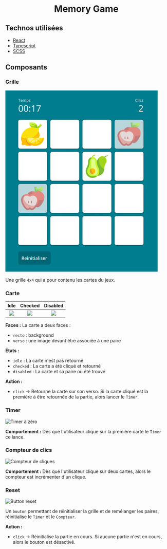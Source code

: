 <h1 align="center">Memory Game</h1>

## Technos utilisées

* [React](https://reactjs.org/)
* [Typescript](https://www.typescriptlang.org/)
* [SCSS](https://sass-lang.com/)

## Composants

### Grille

![Grille du Memory](/assets/images/Grid.jpg)

Une grille `4x4` qui a pour contenu les cartes du jeux.

### Carte

| Idle  | Checked  | Disabled  |
|:-:|:-:|:-:|
| ![](/assets/images/Card/Recto.jpg) | ![](/assets/images/Card/Verso.jpg) | ![](/assets/images/Card/Found.jpg) |

**Faces :**
La carte a deux faces : 
* `recto` : background
* `verso` : une image devant être associée à une paire

**États :**
* `idle` : La carte n'est pas retourné
* `checked` : La carte a été cliqué et retourné
* `disabled` : La carte et sa paire ou été trouvé

**Action :**
* `click` -> Retourne la carte sur son verso. Si la carte cliqué est la première à être retournée de la partie, alors lancer le `Timer`.

### Timer

![Timer à zéro](/assets/images/Timer.jpg)

**Comportement :** Dès que l'utilisateur clique sur la première carte le `Timer` ce lance. 

### Compteur de clics

![Compteur de cliques](/assets/images/Counter.jpg)

**Comportement :** Dès que l'utilisateur clique sur deux cartes, alors le compteur est incrémenter d'un clique. 

### Reset

![Button reset](/assets/images/Reset.png)

Un `bouton` permettant de réinitialiser la grille et de remélanger les paires, réinitialise le `Timer` et le `Compteur`.

**Action :** 
* `click` -> Réinitialise la partie en cours. Si aucune partie n'est en cours, alors le bouton est désactivé.
